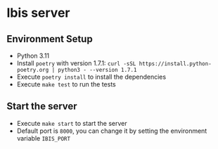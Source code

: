 # Ibis server

## Environment Setup
- Python 3.11
- Install `poetry` with version 1.7.1: `curl -sSL https://install.python-poetry.org | python3 - --version 1.7.1`
- Execute `poetry install` to install the dependencies
- Execute `make test` to run the tests

## Start the server
- Execute `make start` to start the server
- Default port is `8000`, you can change it by setting the environment variable `IBIS_PORT`